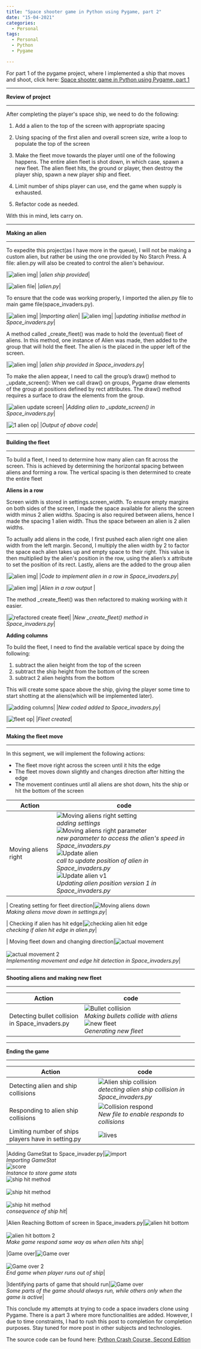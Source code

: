 ```yaml
---
title: "Space shooter game in Python using Pygame, part 2"
date: "15-04-2021"
categories:
  - Personal
tags:
  - Personal
  - Python
  - Pygame

---
```

For part 1 of the pygame project, where I implemented a ship that moves and shoot, click here: <a href="https://khkhiu.github.io/personal/personal-python-pygame-1/">Space shooter game in Python using Pygame, part 1</a>  

***

<strong>Review of project</strong>

***

After completing the player's space ship, we need to do the following:

1. Add a alien to the top of the screen with appropriate spacing

2. Using spacing of the first alien and overall screen size, write a loop to populate the top of the screen

3. Make the fleet move towards the player until one of the following happens. The entire alien fleet is shot down, in which case, spawn a new fleet. The alien fleet hits, the ground or player, then destroy the player ship, spawn a new player ship and fleet.

4. Limit number of ships player can use, end the game when supply is exhausted.

5. Refactor code as needed.

With this in mind, lets carry on.

***

<strong>Making an alien</strong>

***
To expedite this project(as I have more in the queue), I will not be making a custom alien, but rather be using the one provided by No Starch Press. A file: alien.py will also be created to control the alien's behaviour.

|![alien img](/assets/images/personal-python-pygame-pt2/alien.BMP)|
|<em>alien ship provided</em>|

|![alien file](/assets/images/personal-python-pygame-pt2/alien_file-1.png)|
|<em>alien.py</em>|

To ensure that the code was working properly, I imported the alien.py file to main game file(space_invaders.py).

|![alien img](/assets/images/personal-python-pygame-pt2/alien_file_import.png)|
|<em>Importing alien</em>|
|![alien img](/assets/images/personal-python-pygame-pt2/alien_file_init.png)|
|<em>updating initialise method in Space_invaders.py</em>|

A method called _create_fleet() was made to hold the (eventual) fleet of aliens. In this method, one instance of Alien was made, then added to the group that will hold the fleet. The alien is the placed in the upper left of the screen. 

|![alien img](/assets/images/personal-python-pygame-pt2/alien_file_fleet.png)|
|<em>alien ship provided in Space_invaders.py</em>|


To make the alien appear, I need to call the group’s draw() method to _update_screen(): When we call draw() on groups, Pygame draw elements of the group at positions defined by rect attributes. The draw() method
requires a surface to draw the elements from the group. 

|![alien update screen](/assets/images/personal-python-pygame-pt2/alien_update_screen.png)|
|<em>Adding alien to _update_screen() in Space_invaders.py</em>|

|![1 alien op](/assets/images/personal-python-pygame-pt2/alien_file-1-op.png)|
|<em>Output of above code</em>|

***

<strong>Building the fleet</strong>

***

To build a fleet, I need to determine how many alien can fit across the screen. This is achieved by determining the horizontal spacing between aliens and forming a row. The vertical spacing is then determined to create the entire fleet

<strong>Aliens in a row</strong>

Screen width is stored in settings.screen_width. To ensure empty margins on both sides of the screen, I made the space available for aliens the screen width minus 2 alien widths. Spacing is also required between aliens, hence I made the spacing 1 alien width. Thus the space between an alien is 2 alien widths.

To actually add aliens in the code, I first pushed each alien right one alien width from the left margin. Second, I multiply the alien width by 2 to factor the space each alien takes up and empty space to their right. This value is then multiplied by the alien's position in the row, using the alien’s x attribute to set the position of its rect. Lastly, aliens are the added to the group alien

|![alien img](/assets/images/personal-python-pygame-pt2/alien_fleet_row.png)|
|<em>Code to implement alien in a row in Space_invaders.py</em>|

|![alien img](/assets/images/personal-python-pygame-pt2/alien_fleet_row-OP.png)|
|<em>Alien in a row output </em>|

The method _create_fleet() was then refactored to making working with it easier.

|![refactored create fleet](/assets/images/personal-python-pygame-pt2/create_fleet_refactor.png)|
|<em>New _create_fleet() method in Space_invaders.py</em>|

<strong>Adding columns</strong>

To build the fleet, I need to find the available vertical space by doing the following:

1. subtract the alien height from the top of the screen
2. subtract the ship height from the bottom of the screen
3. subtract 2 alien heights from the bottom

This will create some space above the ship, giving the player some time to start shotting at the aliens(which will be implemented later).

|![adding columns](/assets/images/personal-python-pygame-pt2/alien_fleet_file.png)|
|<em>New coded added to Space_invaders.py</em>|

|![fleet op](/assets/images/personal-python-pygame-pt2/alien_fleet-op.png)|
|<em>Fleet created</em>|

***

<strong>Making the fleet move</strong>

***

In this segment, we will implement the following actions:
- The fleet move right across the screen until it hits the edge
- The fleet moves down slightly and changes direction after hitting the edge
- The movement continues until all aliens are shot down, hits the ship or hit the bottom of the screen

| Action     | code |
| ----------- | ----------- |
| Moving aliens right|![Moving aliens right setting](/assets/images/personal-python-pygame-pt2/move_right_setting.png)<br><em>adding settings</em><br>![Moving aliens right parameter](/assets/images/personal-python-pygame-pt2/move_right_alien.png)<br><em>new parameter to access the alien's speed in Space_invaders.py</em><br>![Update alien](/assets/images/personal-python-pygame-pt2/move_right_SI-1.png)<br><em>call to update position of alien in Space_invaders.py</em><br>![Update alien v1](/assets/images/personal-python-pygame-pt2/move_right_SI-2.png)<br><em>Updating alien position version 1 in Space_invaders.py</em>|

| Creating setting for fleet direction|![Moving aliens down](/assets/images/personal-python-pygame-pt2/fleet_direction_setting.png)<br><em>Making aliens move down in settings.py</em>|

| Checking if alien has hit edge|![checking alien hit edge](/assets/images/personal-python-pygame-pt2/alien_hit_edge.png)<br><em>checking if alien hit edge in alien.py</em>|

| Moving fleet down and changing direction|![actual movement](/assets/images/personal-python-pygame-pt2/fleet_move_SI.png)<br><br>![actual movement 2](/assets/images/personal-python-pygame-pt2/fleet_move_SI-2.png)<br><em>Implementing movement and edge hit detection in Space_invaders.py</em>|

***

<strong>Shooting aliens and making new fleet</strong>

***

| Action     | code |
| ----------- | ----------- |
|Detecting bullet collision<br>in Space_invaders.py|![Bullet collision](/assets/images/personal-python-pygame-pt2/bullet_collide.png)<br><em>Making bullets collide with aliens</em><br>![new fleet](/assets/images/personal-python-pygame-pt2/new_fleet.png)<br><em>Generating new fleet</em>|

***

<strong>Ending the game</strong>

***

| Action     | code |
| ----------- | ----------- |
|Detecting alien and ship collisions|![Alien ship collision](/assets/images/personal-python-pygame-pt2/alien_ship_collide.png)<br><em>detecting alien ship collision in Space_invaders.py</em>|
|Responding to alien ship collisions|![Collision respond](/assets/images/personal-python-pygame-pt2/GameStat.png)<br><em>New file to enable responds to collisions</em><br>|
|Limiting number of ships players have in setting.py|![lives](/assets/images/personal-python-pygame-pt2/ShipLimit.png)<br>|

|Adding GameStat to Space_invader.py|![import](/assets/images/personal-python-pygame-pt2/GameStat_import.png)<br><em>Importing GameStat</em><br>![score](/assets/images/personal-python-pygame-pt2/score.png)<br><em>Instance to store game stats</em><br>![ship hit method](/assets/images/personal-python-pygame-pt2/ship_hit.png)<br><br>![ship hit method](/assets/images/personal-python-pygame-pt2/ship_hit-2.png)<br><br>![ship hit method](/assets/images/personal-python-pygame-pt2/ship_hit-3.png)<br><em>consequence of ship hit</em>|


|Alien Reaching Bottom of screen in Space_invaders.py|![alien hit bottom](/assets/images/personal-python-pygame-pt2/alien_bottom.png)<br><br>![alien hit bottom 2](/assets/images/personal-python-pygame-pt2/alien_bottom-2.png)<br><em>Make game respond same way as when alien hits ship</em>|

|Game over|![Game over](/assets/images/personal-python-pygame-pt2/GameOver.png)<br><br>![Game over 2](/assets/images/personal-python-pygame-pt2/GameOver-2.png)<br><em>End game when player runs out of ship</em>|

|Identifying parts of game that should run|![Game over](/assets/images/personal-python-pygame-pt2/GameRun.png)<br><em>Some parts of the game should always run, while others only when the game is active</em>|

This conclude my attempts at trying to code a space invaders clone using Pygame. There is a part 3 where more functionalities are added. However, I due to time constraints, I had to rush this post to completion for completion purposes. Stay tuned for more post in other subjects and technologies. 

The source code can be found here: <a href="https://ehmatthes.github.io/pcc_2e/regular_index/">Python Crash Course, Second Edition</a>